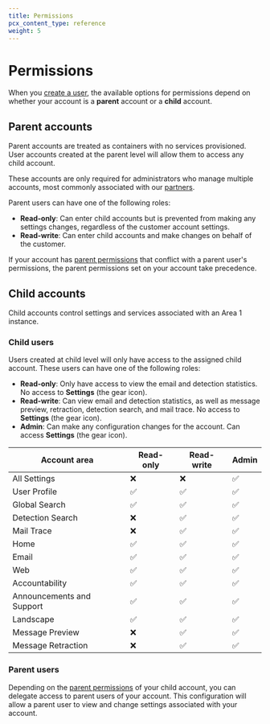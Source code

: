 ```yaml
---
title: Permissions
pcx_content_type: reference
weight: 5
---
```


# Permissions

When you [create a user](/email-security/account-setup/manage-account-members/#add-user), the available options for permissions depend on whether your account is a **parent** account or a **child** account.

## Parent accounts

Parent accounts are treated as containers with no services provisioned. User accounts created at the parent level will allow them to access any child account.

These accounts are only required for administrators who manage multiple accounts, most commonly associated with our [partners](/email-security/partners/).

Parent users can have one of the following roles:

- **Read-only**: Can enter child accounts but is prevented from making any settings changes, regardless of the customer account settings.
- **Read-write**: Can enter child accounts and make changes on behalf of the customer.

If your account has [parent permissions](/email-security/account-setup/manage-parent-permissions/) that conflict with a parent user's permissions, the parent permissions set on your account take precedence.

## Child accounts

Child accounts control settings and services associated with an Area 1 instance.

### Child users

Users created at child level will only have access to the assigned child account. These users can have one of the following roles:

- **Read-only**: Only have access to view the email and detection statistics. No access to **Settings** (the gear icon).
- **Read-write**: Can view email and detection statistics, as well as message preview, retraction, detection search, and mail trace. No access to **Settings** (the gear icon).
- **Admin**: Can make any configuration changes for the account. Can access **Settings** (the gear icon).

| Account area | Read-only | Read-write | Admin |
| --- | --- | --- | --- |
| All Settings | ❌ | ❌ | ✅ |
| User Profile | ✅ | ✅ | ✅ |
| Global Search | ✅ | ✅ | ✅ |
| Detection Search | ❌ | ✅ | ✅ |
| Mail Trace | ❌ | ✅ | ✅ |
| Home | ✅ | ✅ | ✅ |
| Email | ✅ | ✅ | ✅ |
| Web | ✅ | ✅ | ✅ |
| Accountability | ✅ | ✅ | ✅ |
| Announcements and Support | ✅ | ✅ | ✅ |
| Landscape | ✅ | ✅ | ✅ |
| Message Preview | ❌ | ✅ | ✅ |
| Message Retraction | ❌ | ✅ | ✅ |

### Parent users

Depending on the [parent permissions](/email-security/account-setup/manage-parent-permissions/) of your child account, you can delegate access to parent users of your account. This configuration will allow a parent user to view and change settings associated with your account.
